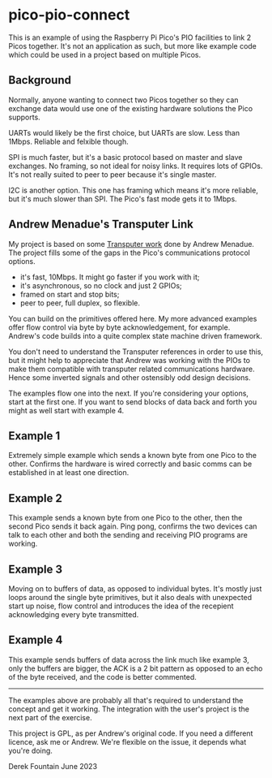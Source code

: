 # pico-pio-connect

This is an example of using the Raspberry Pi Pico's PIO facilities to link
2 Picos together. It's not an application as such, but more like example
code which could be used in a project based on multiple Picos.

## Background

Normally, anyone wanting to connect two Picos together so they can exchange
data would use one of the existing hardware solutions the Pico supports.

UARTs would likely be the first choice, but UARTs are slow. Less than 1Mbps.
Reliable and felxible though.

SPI is much faster, but it's a basic protocol based on master and slave
exchanges. No framing, so not ideal for noisy links. It requires lots of
GPIOs. It's not really suited to peer to peer because it's single master.

I2C is another option. This one has framing which means it's more reliable,
but it's much slower than SPI. The Pico's fast mode gets it to 1Mbps.

## Andrew Menadue's Transputer Link

My project is based on some [Transputer work](https://github.com/blackjetrock/picoputer)
done by Andrew Menadue. The project fills some of the gaps in the Pico's
communications protocol options.

* it's fast, 10Mbps. It might go faster if you work with it;
* it's asynchronous, so no clock and just 2 GPIOs;
* framed on start and stop bits;
* peer to peer, full duplex, so flexible.

You can build on the primitives offered here. My more advanced examples offer
flow control via byte by byte acknowledgement, for example. Andrew's code
builds into a quite complex state machine driven framework.

You don't need to understand the Transputer references in order to use
this, but it might help to appreciate that Andrew was working with the PIOs
to make them compatible with transputer related communications hardware.
Hence some inverted signals and other ostensibly odd design decisions.

The examples flow one into the next. If you're considering your options,
start at the first one. If you want to send blocks of data back and
forth you might as well start with example 4.

## Example 1

Extremely simple example which sends a known byte from one Pico to the
other. Confirms the hardware is wired correctly and basic comms can be
established in at least one direction.

## Example 2

This example sends a known byte from one Pico to the other, then the
second Pico sends it back again. Ping pong, confirms the two devices can
talk to each other and both the sending and receiving PIO programs are
working.

## Example 3

Moving on to buffers of data, as opposed to individual bytes. It's mostly
just loops around the single byte primitives, but it also deals with 
unexpected start up noise, flow control and introduces the idea of the
recepient acknowledging every byte transmitted.

## Example 4

This example sends buffers of data across the link much like example 3,
only the buffers are bigger, the ACK is a 2 bit pattern as opposed to
an echo of the byte received, and the code is better commented.

---

The examples above are probably all that's required to understand the
concept and get it working. The integration with the user's project is
the next part of the exercise.

This project is GPL, as per Andrew's original code. If you need a different
licence, ask me or Andrew. We're flexible on the issue, it depends what you're
doing.

Derek Fountain
June 2023
